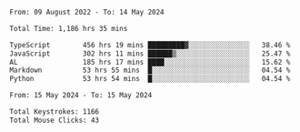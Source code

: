 
<!--START_SECTION:waka-->

```txt
From: 09 August 2022 - To: 14 May 2024

Total Time: 1,186 hrs 35 mins

TypeScript        456 hrs 19 mins █████████▓░░░░░░░░░░░░░░░   38.46 %
JavaScript        302 hrs 11 mins ██████▒░░░░░░░░░░░░░░░░░░   25.47 %
AL                185 hrs 17 mins ████░░░░░░░░░░░░░░░░░░░░░   15.62 %
Markdown          53 hrs 55 mins  █░░░░░░░░░░░░░░░░░░░░░░░░   04.54 %
Python            53 hrs 54 mins  █░░░░░░░░░░░░░░░░░░░░░░░░   04.54 %
```

<!--END_SECTION:waka-->











<!--END_SECTION:activity-->
<!--END_SECTION:activity-->
<!--END_SECTION:activity-->
<!--START_SECTION:activity-->
<!--START_SECTION:activity-->

```txt
From: 15 May 2024 - To: 15 May 2024

Total Keystrokes: 1166
Total Mouse Clicks: 43
```

<!--END_SECTION:activity-->
<!--END_SECTION:activity-->
